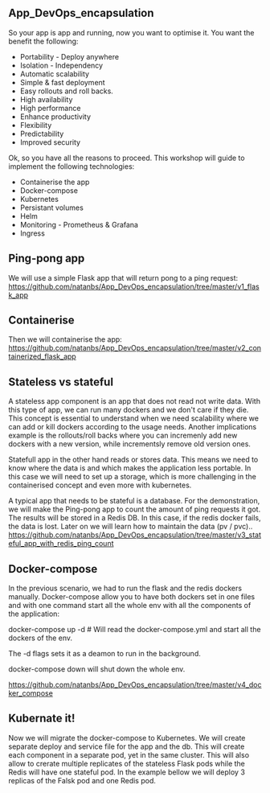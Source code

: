 ## App_DevOps_encapsulation

So your app is app and running, now you want to optimise it. You want the benefit the following:

- Portability - Deploy anywhere
- Isolation - Independency
- Automatic scalability 
- Simple & fast deployment
- Easy rollouts and roll backs.
- High availability
- High performance
- Enhance productivity
- Flexibility
- Predictability
- Improved security

Ok, so you have all the reasons to proceed.
This workshop will guide to implement the following technologies:

- Containerise the app
- Docker-compose
- Kubernetes
- Persistant volumes
- Helm
- Monitoring - Prometheus & Grafana 
- Ingress

## Ping-pong app
We will use a simple Flask app that will return pong to a ping request:
https://github.com/natanbs/App_DevOps_encapsulation/tree/master/v1_flask_app

## Containerise
Then we will containerise the app:
https://github.com/natanbs/App_DevOps_encapsulation/tree/master/v2_containerized_flask_app

## Stateless vs stateful
A stateless app component is an app that does not read not write data. With this type of app, we can run many dockers and we don't care if they die.
This concept is essential to understand when we need scalability where we can add or kill dockers according to the usage needs. 
Another implications example is the  rollouts/roll backs where you can incremenly add new dockers with a new version, while incrementsly remove old version ones. 

Statefull app in the other hand reads or stores data. This means we need to know where the data is and which makes the application less portable.
In this case we will need to set up a storage, which is more challenging in the containerised concept and even more with kubernetes.

A typical app that needs to be stateful is a database. For the demonstration, we will make the Ping-pong app to count the amount of ping requests it got.  
The results will be stored in a Redis DB. In this case, if the redis docker fails, the data is lost. Later on we will learn how to maintain the data (pv / pvc)..
https://github.com/natanbs/App_DevOps_encapsulation/tree/master/v3_stateful_app_with_redis_ping_count

## Docker-compose
In the previous scenario, we had to run the flask and the redis dockers manually.
Docker-compose allow you to have both dockers set in one files and with one command start all the whole env with all the components of the application:

docker-compose up -d    # Will read the docker-compose.yml and start all the dockers of the env.

The -d flags sets it as a deamon to run in the background.

docker-compose down will shut down the whole env.

https://github.com/natanbs/App_DevOps_encapsulation/tree/master/v4_docker_compose

## Kubernate it!
Now we will migrate the docker-compose to Kubernetes. We will create separate deploy and service file for the app and the db.
This will create each component in a separate pod, yet in the same cluster. 
This will also allow to crerate multiple replicates of the stateless Flask pods while the Redis will have one stateful pod.
In the example bellow we will deploy 3 replicas of the Falsk pod and one Redis pod. 

